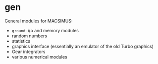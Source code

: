# gen

General modules for MACSIMUS:

* `ground`: i/o and memory modules
* random numbers
* statistics
* graphics interface (essentially an emulator of the old Turbo graphics)
* Gear integrators
* various numerical modules


